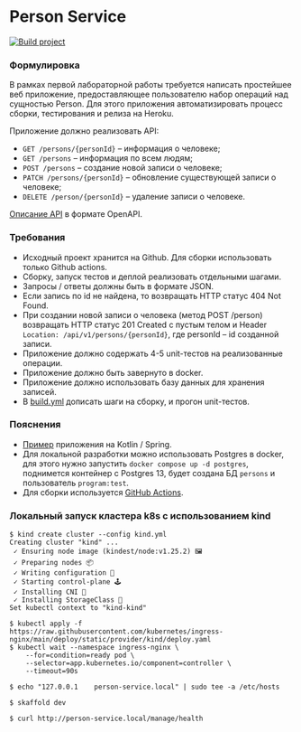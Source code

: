 # Person Service

[![Build project](https://github.com/Romanow/person-service/actions/workflows/build.yml/badge.svg?branch=master)](https://github.com/Romanow/person-service/actions/workflows/build.yml)

### Формулировка

В рамках первой лабораторной работы требуется написать простейшее веб приложение, предоставляющее пользователю набор
операций над сущностью Person. Для этого приложения автоматизировать процесс сборки, тестирования и релиза на Heroku.

Приложение должно реализовать API:

* `GET /persons/{personId}` – информация о человеке;
* `GET /persons` – информация по всем людям;
* `POST /persons` – создание новой записи о человеке;
* `PATCH /persons/{personId}` – обновление существующей записи о человеке;
* `DELETE /person/{personId}` – удаление записи о человеке.

[Описание API](person-service.yaml) в формате OpenAPI.

### Требования

* Исходный проект хранится на Github. Для сборки использовать только Github actions.
* Сборку, запуск тестов и деплой реализовать отдельными шагами.
* Запросы / ответы должны быть в формате JSON.
* Если запись по id не найдена, то возвращать HTTP статус 404 Not Found.
* При создании новой записи о человека (метод POST /person) возвращать HTTP статус 201 Created с пустым телом и
  Header `Location: /api/v1/persons/{personId}`, где personId – id созданной записи.
* Приложение должно содержать 4-5 unit-тестов на реализованные операции.
* Приложение должно быть завернуто в docker.
* Приложение должно использовать базу данных для хранения записей.
* В [build.yml](.github/workflows/build.yml) дописать шаги на сборку, и прогон unit-тестов.

### Пояснения

* [Пример](https://github.com/Romanow/person-service) приложения на Kotlin / Spring.
* Для локальной разработки можно использовать Postgres в docker, для этого нужно
  запустить `docker compose up -d postgres`, поднимется контейнер с Postgres 13, будет создана БД `persons` и
  пользователь `program:test`.
* Для сборки используется [GitHub Actions](https://docs.github.com/en/actions).

### Локальный запуск кластера k8s с использованием kind

```shell
$ kind create cluster --config kind.yml
Creating cluster "kind" ...
 ✓ Ensuring node image (kindest/node:v1.25.2) 🖼
 ✓ Preparing nodes 📦
 ✓ Writing configuration 📜
 ✓ Starting control-plane 🕹️
 ✓ Installing CNI 🔌
 ✓ Installing StorageClass 💾
Set kubectl context to "kind-kind"

$ kubectl apply -f https://raw.githubusercontent.com/kubernetes/ingress-nginx/main/deploy/static/provider/kind/deploy.yaml
$ kubectl wait --namespace ingress-nginx \
    --for=condition=ready pod \
    --selector=app.kubernetes.io/component=controller \
    --timeout=90s

$ echo "127.0.0.1    person-service.local" | sudo tee -a /etc/hosts

$ skaffold dev

$ curl http://person-service.local/manage/health
```
